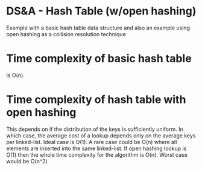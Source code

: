 # DS&A - Hash Table (w/open hashing)
Example with a basic hash table data structure and also an example using open hashing as a collision resolution technique


# Time complexity of basic hash table 
Is O(n).  


# Time complexity of hash table with open hashing
This depends on if the distribution of the keys is sufficiently uniform.  In which case, the average cost of a lookup depends only on the average keys per linked-list.  Ideal case is O(1).  A rare case could be O(n) where all elements are inserted into the same linked-list.  If open hashing lookup is O(1) then the whole time complexity for the algorithm is O(n).  Worst case would be O(n^2)
